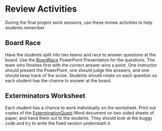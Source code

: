 # Review Activities
During the final project work sessions, use these review activities to help students remember

## Board Race
Have the students split into two teams and race to answer questions at the board. Use the [BoardRace](BoardRace.pptx) PowerPoint Presentation for the questions. The team who finishes first with the correct answer wins a point. One instructor should present the PowerPoint, one should judge the answers, and one should keep track of the score. Students should rotate on each question so each student has the chance to answer at the board.

## Exterminators Worksheet
Each student has a chance to work individually on the worksheet. Print out copies of the [ExterminationQuest](ExterminationQuest.docx) Word document on two-sided sheets of paper, and hand them out to the students. They should look at the buggy code and try to write the fixed version underneath it.